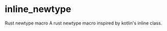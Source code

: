 # inline_newtype
Rust newtype macro
A rust newtype macro inspired by kotlin's inline class.
```rust

```
